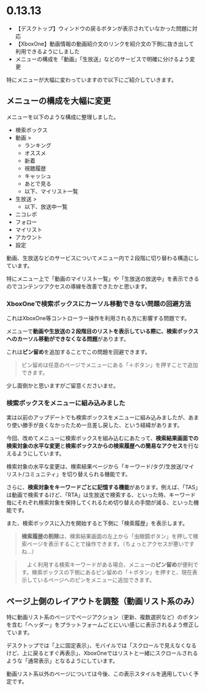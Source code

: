 ﻿# 0.13.13

* 【デスクトップ】ウィンドウの戻るボタンが表示されていなかった問題に対応
* 【XboxOne】動画情報の動画紹介文のリンクを紹介文の下側に抜き出して利用できるようにしました
* メニューの構成を「動画」「生放送」などのサービスで明確に分けるよう変更

特にメニューが大幅に変わっていますので以下にご紹介していきます。

## メニューの構成を大幅に変更

メニューを以下のような構成に整理しました。

* 検索ボックス
* 動画 >
  * ランキング
  * オススメ
  * 新着
  * 視聴履歴
  * キャッシュ
  * あとで見る
  * 以下、マイリスト一覧
* 生放送 >
  * 以下、放送中一覧
* ニコレポ
* フォロー
* マイリスト
* アカウント
* 設定

動画、生放送などのサービスについてメニュー内で２段階に切り替わる構造にしています。

特にメニュー上で「動画のマイリスト一覧」や「生放送の放送中」を表示できるのでコンテンツアクセスの導線を改善できたかと思います。


### XboxOneで検索ボックスにカーソル移動できない問題の回避方法

これはXboxOne等コントローラー操作を利用される方に影響する問題です。

メニューで**動画や生放送の２段階目のリストを表示している際に、検索ボックスへのカーソル移動ができなくなる問題**があります。

これは**ピン留め**を追加することでこの問題を回避できます。

> ピン留めは任意のページでメニューにある「＋ボタン」を押すことで追加できます。

少し面倒かと思いますがご留意くださいませ。

### 検索ボックスをメニューに組み込みました

実は以前のアップデートでも検索ボックスをメニューに組み込みましたが、あまり使い勝手が良くなかったため一旦差し戻した、という経緯があります。

今回、改めてメニューに検索ボックスを組み込むにあたって、**検索結果画面での検索対象の水平な変更**と**検索ボックスからの検索履歴への簡易なアクセス**を行なえるようにしています。

検索対象の水平な変更は、検索結果ページから「キーワード/タグ/生放送/マイリスト/コミュニティ」を切り替えられる機能です。

さらに、**検索対象をキーワードごとに記憶する機能**があります。例えば、「TAS」は動画で検索するけど、「RTA」は生放送で検索する、といった時、キーワード毎にそれぞれ検索対象を保持してくれるため切り替えの手間が減る、といった機能です。

また、検索ボックスに入力を開始すると下側に「検索履歴」を表示します。

> **検索履歴の削除**は、検索結果画面の左上から「虫眼鏡ボタン」を押して検索ページを表示することで操作できます。（ちょっとアクセスが悪いですね…）

>　よく利用する検索キーワードがある場合、メニューの**ピン留め**が便利です。検索ボックスの下側にあるピン留めの「＋ボタン」を押すと、現在表示しているページへのピンをメニューに追加できます。

## ページ上側のレイアウトを調整（動画リスト系のみ）

特に動画リスト系のページでページアクション（更新、複数選択など）のボタンを含む「ヘッダー」をプラットフォームごとにいい感じに表示されるよう修正しています。

デスクトップでは「上に固定表示」、モバイルでは「スクロールで見えなくなるけど、上に戻るとすぐ再表示」、XboxOneではリストと一緒にスクロールされるような「通常表示」となるようにしています。

動画リスト系以外のページについては今後、この表示スタイルを適用していく予定です。